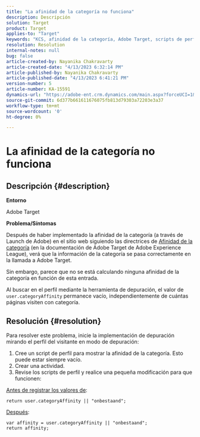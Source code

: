 ```yaml
---
title: "La afinidad de la categoría no funciona"
description: Descripción
solution: Target
product: Target
applies-to: "Target"
keywords: "KCS, afinidad de la categoría, Adobe Target, scripts de perfil, user.categoryAffinity"
resolution: Resolution
internal-notes: null
bug: false
article-created-by: Nayanika Chakravarty
article-created-date: "4/13/2023 6:32:14 PM"
article-published-by: Nayanika Chakravarty
article-published-date: "4/13/2023 6:41:21 PM"
version-number: 5
article-number: KA-15591
dynamics-url: "https://adobe-ent.crm.dynamics.com/main.aspx?forceUCI=1&pagetype=entityrecord&etn=knowledgearticle&id=adf3bd7f-29da-ed11-a7c7-6045bd0067ea"
source-git-commit: 6d377b661611676075fb813d79303a72203e3a37
workflow-type: tm+mt
source-wordcount: '0'
ht-degree: 0%

---
```


# La afinidad de la categoría no funciona

## Descripción {#description}


<b>Entorno</b>

Adobe Target

<b>Problema/Síntomas</b>

Después de haber implementado la afinidad de la categoría (a través de Launch de Adobe) en el sitio web siguiendo las directrices de [Afinidad de la categoría](https://experienceleague.adobe.com/docs/target/using/audiences/visitor-profiles/category-affinity.html?lang=en) (en la documentación de Adobe Target de Adobe Experience League), verá que la información de la categoría se pasa correctamente en la llamada a Adobe Target.

Sin embargo, parece que no se está calculando ninguna afinidad de la categoría en función de esta entrada.

Al buscar en el perfil mediante la herramienta de depuración, el valor de `user.categoryAffinity` permanece vacío, independientemente de cuántas páginas visiten con categoría.


## Resolución {#resolution}


Para resolver este problema, inicie la implementación de depuración mirando el perfil del visitante en modo de depuración:

1. Cree un script de perfil para mostrar la afinidad de la categoría. Esto puede estar siempre vacío.
2. Crear una actividad.
3. Revise los scripts de perfil y realice una pequeña modificación para que funcionen:


<u>Antes de registrar los valores de</u>:


```
return user.categoryAffinity || "onbestaand";
```


<u>Después</u>:


```
var affinity = user.categoryAffinity || "onbestaand";
return affinity;
```

